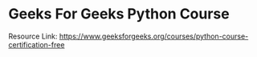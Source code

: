 # Geeks For Geeks Python Course

Resource Link: https://www.geeksforgeeks.org/courses/python-course-certification-free



